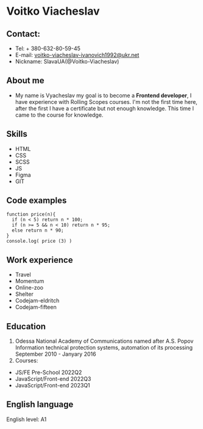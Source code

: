 # Voitko Viacheslav

## Contact:
* Tel: + 380-632-80-59-45
* E-mail: voitko-viacheslav-ivanovich1992@ukr.net
* Nickname: SlavaUA(@Voitko-Viacheslav)

## About me
* My name is Vyacheslav my goal is to become a **Frontend developer**, I have experience with Rolling Scopes courses.
I'm not the first time here, after the first I have a certificate but not enough knowledge. This time I came to the course for knowledge.

## Skills
* HTML
* CSS
* SCSS
* JS
* Figma
* GIT

## Code examples
```
function price(n){
  if (n < 5) return n * 100;
  if (n >= 5 && n < 10) return n * 95;
  else return n * 90;
}
console.log( price (3) )
```

## Work experience
* Travel
* Momentum
* Online-zoo
* Shelter
* Codejam-eldritch
* Codejam-fifteen 

## Education
1. Odessa National Academy of Communications named after A.S. Popov
Information technical protection systems, automation of its processing
September 2010 - Janyary 2016
2. Courses: 
* JS/FE Pre-School 2022Q2
* JavaScript/Front-end 2022Q3
* JavaScript/Front-end 2023Q1

## English language
English level: A1